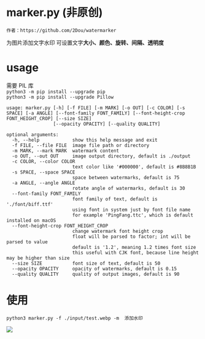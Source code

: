 # marker.py (非原创)
`作者：https://github.com/2Dou/watermarker`


为图片添加文字水印
可设置文字**大小、颜色、旋转、间隔、透明度**

# usage

需要 PIL 库   
`python3 -m pip install --upgrade pip`  
`python3 -m pip install --upgrade Pillow`

```
usage: marker.py [-h] [-f FILE] [-m MARK] [-o OUT] [-c COLOR] [-s SPACE] [-a ANGLE] [--font-family FONT_FAMILY] [--font-height-crop FONT_HEIGHT_CROP] [--size SIZE]
                 [--opacity OPACITY] [--quality QUALITY]

optional arguments:
  -h, --help            show this help message and exit
  -f FILE, --file FILE  image file path or directory
  -m MARK, --mark MARK  watermark content
  -o OUT, --out OUT     image output directory, default is ./output
  -c COLOR, --color COLOR
                        text color like '#000000', default is #8B8B1B
  -s SPACE, --space SPACE
                        space between watermarks, default is 75
  -a ANGLE, --angle ANGLE
                        rotate angle of watermarks, default is 30
  --font-family FONT_FAMILY
                        font family of text, default is './font/biff.ttf'
                        using font in system just by font file name
                        for example 'PingFang.ttc', which is default installed on macOS
  --font-height-crop FONT_HEIGHT_CROP
                        change watermark font height crop
                        float will be parsed to factor; int will be parsed to value
                        default is '1.2', meaning 1.2 times font size
                        this useful with CJK font, because line height may be higher than size
  --size SIZE           font size of text, default is 50
  --opacity OPACITY     opacity of watermarks, default is 0.15
  --quality QUALITY     quality of output images, default is 90
```

# 使用

`python3 marker.py -f ./input/test.webp -m  添加水印`

![](作者：https://github.com/2Dou/watermarker)
